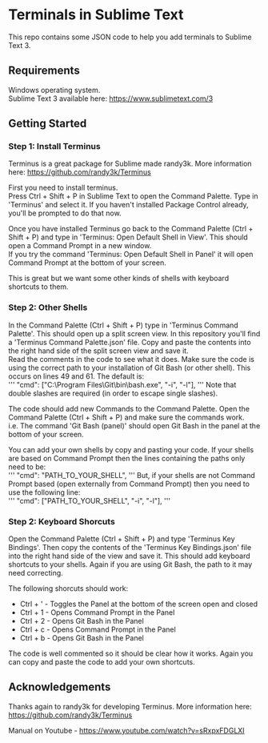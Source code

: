 # Terminals in Sublime Text
This repo contains some JSON code to help you add terminals to Sublime Text 3.

## Requirements
Windows operating system.  
Sublime Text 3 available here: https://www.sublimetext.com/3

## Getting Started

### Step 1: Install Terminus
Terminus is a great package for Sublime made randy3k. More information here: https://github.com/randy3k/Terminus  
  
First you need to install terminus.  
Press Ctrl + Shift + P in Sublime Text to open the Command Palette. Type in 'Terminus' and select it. If you haven't installed Package Control already, you'll be prompted to do that now.  

Once you have installed Terminus go back to the Command Palette (Ctrl + Shift + P) and type in 'Terminus: Open Default Shell in View'. This should open a Command Prompt in a new window.  
If you try the command 'Terminus: Open Default Shell in Panel' it will open Command Prompt at the bottom of your screen.  
  
This is great but we want some other kinds of shells with keyboard shortcuts to them.

### Step 2: Other Shells
In the Command Palette (Ctrl + Shift + P) type in 'Terminus Command Palette'. This should open up a split screen view. In this repository you'll find a 'Terminus Command Palette.json' file. Copy and paste the contents into the right hand side of the split screen view and save it.  
Read the comments in the code to see what it does. Make sure the code is using the correct path to your installation of Git Bash (or other shell). This occurs on lines 49 and 61. The default is:  
'''
"cmd": ["C:\\Program Files\\Git\\bin\\bash.exe", "-i", "-l"],
'''
Note that double slashes are required (in order to escape single slashes).  
  
The code should add new Commands to the Command Palette. Open the Command Palette (Ctrl + Shift + P) and make sure the commands work.  
i.e. The command 'Git Bash (panel)' should open Git Bash in the panel at the bottom of your screen.  
  
You can add your own shells by copy and pasting your code. If your shells are based on Command Prompt then the lines containing the paths only need to be:  
'''
"cmd": "PATH_TO_YOUR_SHELL",
'''
But, if your shells are not Command Prompt based (open externally from Command Prompt) then you need to use the following line:  
'''
"cmd": ["PATH_TO_YOUR_SHELL", "-i", "-l"],
'''

### Step 2: Keyboard Shorcuts
Open the Command Palette (Ctrl + Shift + P) and type 'Terminus Key Bindings'. Then copy the contents of the 'Terminus Key Bindings.json' file into the right hand side of the view and save it. This should add keyboard shortcuts to your shells. Again if you are using Git Bash, the path to it may need correcting.  
  
The following shorcuts should work:
* Ctrl + ' - Toggles the Panel at the bottom of the screen open and closed
* Ctrl + 1 - Opens Command Prompt in the Panel
* Ctrl + 2 - Opens Git Bash in the Panel
* Ctrl + c - Opens Command Prompt in the Panel
* Ctrl + b - Opens Git Bash in the Panel  
  
The code is well commented so it should be clear how it works. Again you can copy and paste the code to add your own shortcuts.  
  
## Acknowledgements
Thanks again to randy3k for developing Terminus. More information here: https://github.com/randy3k/Terminus 

Manual on Youtube  - https://www.youtube.com/watch?v=sRxpxFDGLXI
